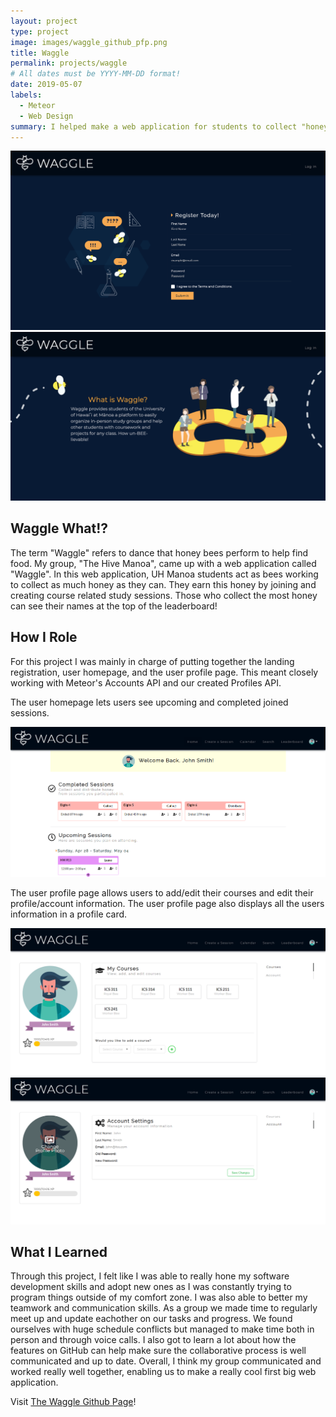 ```yaml
---
layout: project
type: project
image: images/waggle_github_pfp.png
title: Waggle
permalink: projects/waggle
# All dates must be YYYY-MM-DD format!
date: 2019-05-07
labels:
  - Meteor
  - Web Design
summary: I helped make a web application for students to collect "honey" by joining and creating course related study sessions.
---
```


<div class="ui fluid images">
  <img class="ui image" src="../images/m3_landing1.png">
  <img class="ui image" src="../images/m3_landing2.png">
</div>

## Waggle What!?
The term "Waggle" refers to dance that honey bees perform to help find food. My group, "The Hive Manoa", came up with a web application called "Waggle". In this web application, UH Manoa students act as bees working to collect as much honey as they can. They earn this honey by joining and creating course related study sessions. Those who collect the most honey can see their names at the top of the leaderboard!

## How I Role
For this project I was mainly in charge of putting together the landing registration, user homepage, and the user profile page. This meant closely working with Meteor's Accounts API and our created Profiles API. 

The user homepage lets users see upcoming and completed joined sessions. 
<div class="ui fluid images">
  <img class="ui image" src="../images/m3_userhomepage.PNG">
</div>

The user profile page allows users to add/edit their courses and edit their profile/account information. The user profile page also displays all the users information in a profile card.
<div class="ui fluid images">
  <img class="ui image" src="../images/m3_profilecourses.PNG">
  <img class="ui image" src="../images/m3_profileedit.PNG">
</div>


## What I Learned

Through this project, I felt like I was able to really hone my software development skills and adopt new ones as I was constantly trying to program things outside of my comfort zone. I was also able to better my teamwork and communication skills. As a group we made time to regularly meet up and update eachother on our tasks and progress. We found ourselves with huge schedule conflicts but managed to make time both in person and through voice calls. I also got to learn a lot about how the features on GitHub can help make sure the collaborative process is well communicated and up to date. Overall, I think my group communicated and worked really well together, enabling us to make a really cool first big web application.

Visit [The Waggle Github Page](https://thehivemanoa.github.io/waggle/)!

